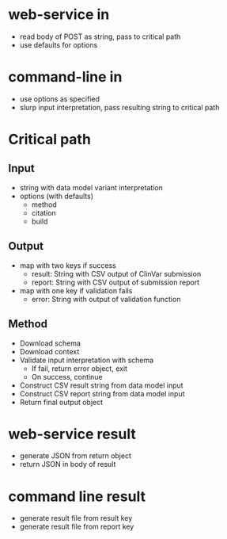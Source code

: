 # web-service in
* read body of POST as string, pass to critical path
* use defaults for options

# command-line in
* use options as specified
* slurp input interpretation, pass resulting string to critical path

# Critical path

## Input 
* string with data model variant interpretation
* options (with defaults)
  * method
  * citation
  * build

## Output
* map with two keys if success
  * result: String with CSV output of ClinVar submission
  * report: String with CSV output of submission report
* map with one key if validation fails
  * error: String with output of validation function
  
## Method

* Download schema
* Download context
* Validate input interpretation with schema
  * If fail, return error object, exit
  * On success, continue
* Construct CSV result string from data model input
* Construct CSV report string from data model input
* Return final output object


# web-service result

* generate JSON from return object
* return JSON in body of result

# command line result

* generate result file from result key
* generate result file from report key
